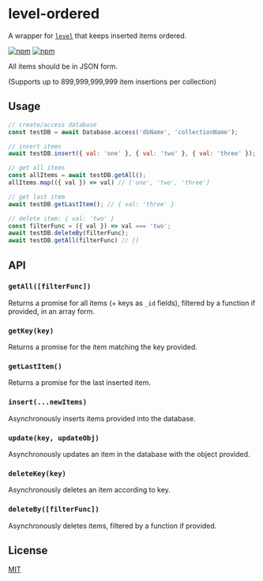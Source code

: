 # level-ordered

A wrapper for [`level`][level] that keeps inserted items ordered.

[![npm](https://img.shields.io/npm/v/level-ordered.svg?label=&logo=npm)](https://www.npmjs.com/package/level-ordered)
[![npm](https://img.shields.io/npm/dm/level-ordered.svg?label=dl)](https://www.npmjs.com/package/level-ordered)

All items should be in JSON form.

(Supports up to 899,999,999,999 item insertions per collection)

## Usage
```js 
// create/access database
const testDB = await Database.access('dbName', 'collectionName');

// insert items
await testDB.insert({ val: 'one' }, { val: 'two' }, { val: 'three' });

// get all items
const allItems = await testDB.getAll();
allItems.map(({ val }) => val) // ['one', 'two', 'three']

// get last item
await testDB.getLastItem(); // { val: 'three' }

// delete item: { val: 'two' }
const filterFunc = ({ val }) => val === 'two';
await testDB.deleteBy(filterFunc);
await testDB.getAll(filterFunc) // []
```    
## API

### `getAll([filterFunc])`
Returns a promise for all items (+ keys as `_id` fields), filtered by a function if provided, in an array form.

### `getKey(key)`
Returns a promise for the item matching the key provided.

### `getLastItem()`
Returns a promise for the last inserted item.

### `insert(...newItems)`
Asynchronously inserts items provided into the database.

### `update(key, updateObj)`
Asynchronously updates an item in the database with the object provided.

### `deleteKey(key)`
Asynchronously deletes an item according to key.

### `deleteBy([filterFunc])`
Asynchronously deletes items, filtered by a function if provided.

## License
[MIT](LICENSE.md)

[level]: https://github.com/Level/level